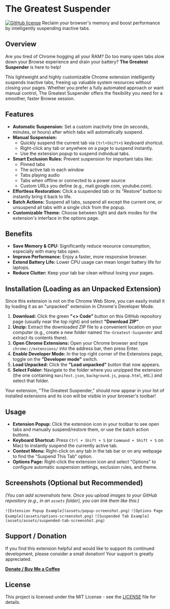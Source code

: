# The Greatest Suspender

[![GitHub license](https://img.shields.io/badge/license-MIT-blue.svg)](https://github.com/YOUR_USERNAME/The-Greatest-Suspender/blob/main/LICENSE)
Reclaim your browser's memory and boost performance by intelligently suspending inactive tabs.

## Overview

Are you tired of Chrome hogging all your RAM? Do too many open tabs slow down your Browse experience and drain your battery? **The Greatest Suspender** is here to help!

This lightweight and highly customizable Chrome extension intelligently suspends inactive tabs, freeing up valuable system resources without closing your pages. Whether you prefer a fully automated approach or want manual control, The Greatest Suspender offers the flexibility you need for a smoother, faster Browse session.

## Features

* **Automatic Suspension:** Set a custom inactivity time (in seconds, minutes, or hours) after which tabs will automatically suspend.
* **Manual Suspension:**
    * Quickly suspend the current tab via `Ctrl+Shift+S` keyboard shortcut.
    * Right-click any tab or anywhere on a page to suspend instantly.
    * Use the extension popup to suspend individual tabs.
* **Smart Exclusion Rules:** Prevent suspension for important tabs like:
    * Pinned tabs
    * The active tab in each window
    * Tabs playing audio
    * Tabs when offline or connected to a power source
    * Custom URLs you define (e.g., mail.google.com, youtube.com).
* **Effortless Restoration:** Click a suspended tab or its "Restore" button to instantly bring it back to life.
* **Batch Actions:** Suspend all tabs, suspend all except the current one, or unsuspend all tabs with a single click from the popup.
* **Customizable Theme:** Choose between light and dark modes for the extension's interface in the options page.

## Benefits

* **Save Memory & CPU:** Significantly reduce resource consumption, especially with many tabs open.
* **Improve Performance:** Enjoy a faster, more responsive browser.
* **Extend Battery Life:** Lower CPU usage can mean longer battery life for laptops.
* **Reduce Clutter:** Keep your tab bar clean without losing your pages.

## Installation (Loading as an Unpacked Extension)

Since this extension is not on the Chrome Web Store, you can easily install it by loading it as an "unpacked" extension in Chrome's Developer Mode.

1.  **Download:** Click the green **"<> Code"** button on this GitHub repository page (usually near the top right) and select **"Download ZIP"**.
2.  **Unzip:** Extract the downloaded ZIP file to a convenient location on your computer (e.g., create a new folder named `The-Greatest-Suspender` and extract its contents there).
3.  **Open Chrome Extensions:** Open your Chrome browser and type `chrome://extensions/` into the address bar, then press Enter.
4.  **Enable Developer Mode:** In the top right corner of the Extensions page, toggle on the **"Developer mode"** switch.
5.  **Load Unpacked:** Click the **"Load unpacked"** button that now appears.
6.  **Select Folder:** Navigate to the folder where you unzipped the extension (the one containing `manifest.json`, `background.js`, `popup.html`, etc.) and select that folder.

Your extension, "The Greatest Suspender," should now appear in your list of installed extensions and its icon will be visible in your browser's toolbar!

## Usage

* **Extension Popup:** Click the extension icon in your toolbar to see open tabs and manually suspend/restore them, or use the batch action buttons.
* **Keyboard Shortcut:** Press `Ctrl + Shift + S` (or `Command + Shift + S` on Mac) to instantly suspend the currently active tab.
* **Context Menu:** Right-click on any tab in the tab bar or on any webpage to find the "Suspend This Tab" option.
* **Options Page:** Right-click the extension icon and select "Options" to configure automatic suspension settings, exclusion rules, and theme.

## Screenshots (Optional but Recommended)

*(You can add screenshots here. Once you upload images to your GitHub repository (e.g., in an `assets` folder), you can link them like this:)*

`![Extension Popup Example](assets/popup-screenshot.png)`
`![Options Page Example](assets/options-screenshot.png)`
`![Suspended Tab Example](assets/assets/suspended-tab-screenshot.png)`

## Support / Donation

If you find this extension helpful and would like to support its continued development, please consider a small donation! Your support is greatly appreciated.

[**Donate / Buy Me a Coffee**](**#YOUR_DONATION_LINK_HERE#**)
## License

This project is licensed under the MIT License - see the [LICENSE](LICENSE) file for details.

